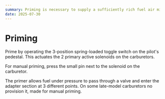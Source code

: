 ```yaml
---
summary: Priming is necessary to supply a sufficiently rich fuel air mixture to the cylinder heads to facilitate starting of a cold motor.
date: 2025-07-30
---
```


# Priming

Prime by operating the 3-position spring-loaded toggle switch on the pilot's pedestal. This actuates the 2 primary active solenoids on the carburetors.

For manual priming, press the small pin next to the solenoid on the carburetor.

The primer allows fuel under pressure to pass through a valve and enter the adapter section at 3 different points. On some late-model carburetors no provision it, made for manual priming.